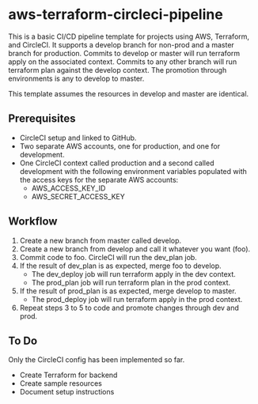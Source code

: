 # aws-terraform-circleci-pipeline
This is a basic CI/CD pipeline template for projects using AWS, Terraform, and CircleCI. It supports a develop branch for non-prod and a master branch for production. Commits to develop or master will run terraform apply on the associated context. Commits to any other branch will run terraform plan against the develop context. The promotion through environments is any to develop to master.

This template assumes the resources in develop and master are identical.

## Prerequisites
- CircleCI setup and linked to GitHub.
- Two separate AWS accounts, one for production, and one for development.
- One CircleCI context called production and a second called development with the following environment variables populated with the access keys for the separate AWS accounts:
    - AWS_ACCESS_KEY_ID
    - AWS_SECRET_ACCESS_KEY

## Workflow

1. Create a new branch from master called develop.
2. Create a new branch from develop and call it whatever you want (foo).
3. Commit code to foo. CircleCI will run the dev_plan job.
4. If the result of dev_plan is as expected, merge foo to develop. 
    - The dev_deploy job will run terraform apply in the dev context.
    - The prod_plan job will run terraform plan in the prod context.
5. If the result of prod_plan is as expected, merge develop to master.
    - The prod_deploy job will run terraform apply in the prod context.
6. Repeat steps 3 to 5 to code and promote changes through dev and prod.

## To Do
Only the CircleCI config has been implemented so far.
- Create Terraform for backend
- Create sample resources
- Document setup instructions